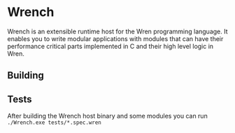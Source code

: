 # Wrench

Wrench is an extensible runtime host for the Wren programming language. It enables you to write modular applications with modules that can have their performance critical parts implemented in C and their high level logic in Wren.

## Building

## Tests
After building the Wrench host binary and some modules you can run `./Wrench.exe tests/*.spec.wren`